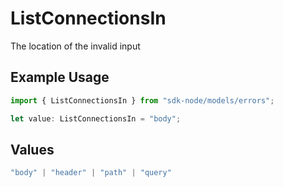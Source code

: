 # ListConnectionsIn

The location of the invalid input

## Example Usage

```typescript
import { ListConnectionsIn } from "sdk-node/models/errors";

let value: ListConnectionsIn = "body";
```

## Values

```typescript
"body" | "header" | "path" | "query"
```